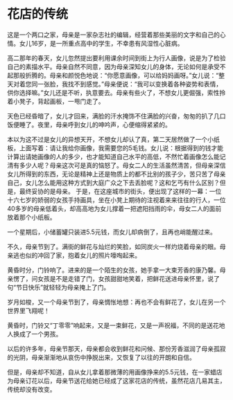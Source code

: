 # 花店的传统

这是一个两口之家，母亲是一家杂志社的编辑，经营着那些美丽的文字和自己的心情。女儿16岁，是一所重点高中的学生，不幸患有风湿性心脏病。 

高二那年的春天，女儿忽然提出要利用课余时间到街上为行人画像，说是为了检验自己的素描水平。母亲自然不同意，因为母亲深知女儿的身体，无论如何是承受不起那般折腾的。母亲和颜悦色地说：“你愿意画像，可以给妈妈画呀。”女儿说：“整天对着您同一张脸，我找不到感觉。”母亲便说：“我可以变换着各种姿势和表情，供你选择嘛。”女儿还是不听，执意要去。母亲有些火了，不想女儿更倔强，索性拎着小凳子，背起画板，一甩门走了。 

天色已经昏暗了，女儿才回来，满脸的汗水掩饰不住满脸的兴奋，匆匆的扒了几口饭便睡了。夜里，母亲呼到女儿的呻吟声，心便缩得紧紧的。 

本以为这不过是女儿的异想天开，不想女儿却认了真，第二天居然做了一个小纸板，上面写着：请让我给你画像，我需要您的5毛钱。女儿说：根据得到的钱才能计算出请她画像的人的多少，也才能知道自己水平的高低，不然忙着画像怎么能记清有多少人呢？母亲这次可是真的恼怒了。母女二人的生活虽然清苦，但母亲深信女儿所得到的东西，无论是精神上还是物质上的都不比别的孩子少，苦只苦了母亲自己，女儿怎么能用这种方式到大庭广众之下去丢脸呢？这和乞丐有什么区别？但是，最终妥协的是母亲。 于是，在这座城市的街头，便出现了这样的一幕：一位十六七岁的娇弱的女孩手持画具，坐在小凳上期待的注视着来来往往的行人，一位40多岁的母亲低着头，却高高地为女儿撑着一把遮阳挡雨的伞，母女二人的面前放着那个小纸板。 

一个星期后，小储蓄罐只装进5.5元钱，而女儿却病倒了，且再也峭能醒过来。 

不久，母亲节到了。满街的鲜花与灿烂的笑脸，如同炭火一样灼烧着母亲的眼。母亲逃也似的冲回了家，抱着女儿的照片嚎啕起来。 

黄昏时分，门铃响了。进来的是一个陌生的女孩，她手拿一大束芳香的康乃馨。母亲愣了，问女孩是不是走错了门，女孩甜甜地笑着，把鲜花送进母亲怀里，说了句“节日快乐”就轻轻为母亲掩上了门。 

岁月如梭，又一个母亲节到了，母亲惆怅地想：再也不会有鲜花了，女儿在另一个世界里飞翔呢！ 

黄昏时，门铃又“丁零零”响起来，又是一束鲜花，又是一声祝福，不同的是送花地人换成了一个男孩。 

以后的许多年，母亲节那天，母亲都会收到鲜花和问候、那份芳香滋润了母亲孤寂的光阴，母亲渐渐地从哀伤中挣脱出来，又恢复了以往的开朗和自信。 

但是，母亲却不知道，自从女儿拿着那微薄的用画像挣来的5.5元钱，在一家蜡店为母亲订花以后，母亲节送花给她已经成了这家花店的传统，虽然花店几易其主，传统却没有改变。
 